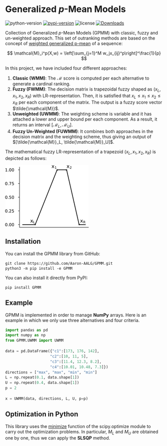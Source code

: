 Generalized *p*-Mean Models
================================

![python-version](https://img.shields.io/badge/python->=3.8-orange.svg)
[![pypi-version](https://img.shields.io/pypi/v/gpmm.svg)](https://pypi.python.org/pypi/gpmm/)
![license](https://img.shields.io/pypi/l/gpmm.svg)
[![Downloads](https://static.pepy.tech/personalized-badge/gpmm?period=total&units=none&left_color=grey&right_color=orange&left_text=Downloads)](https://pepy.tech/project/gpmm)


Collection of Generalized *p*-Mean Models (GPMM) with classic, fuzzy and un-weighted approach. This set of outranking methods are based on the concept of [weighted generalized p-mean](https://en.wikipedia.org/wiki/Generalized_mean) of a sequence:

$$ \mathcal{M}_i^p(X,w) = \left[\sum_{j=1}^M w_jx_{ij}^p\right]^\frac{1}{p} $$

In this project, we have included four different approaches:

1. **Classic (WMM)**: The $\mathcal{M}$ score is computed per each alternative to generate a cardinal ranking.
2. **Fuzzy (FWMM)**: The decision matrix is trapezoidal fuzzy shaped as $(x_L, x_1, x_2, x_R)$ with LR-representation. Then, it is satisfied that $x_L \le x_1 \le x_2 \le x_R$ per each component of the matrix. The output is a fuzzy score vector $\tilde{\mathcal{M}}$.
3. **Unweighted (UWMM)**: The weighting scheme is variable and it has attached a lower and upper bound per each component. As a result, it returns an interval $[\mathcal{M}_L, \mathcal{M}_U]$.
4. **Fuzzy Un-Weighted (FUWMM)**: It combines both approaches in the decision matrix and the weighting scheme, thus giving an output of $[\tilde{\mathcal{M}}_L, \tilde{\mathcal{M}}_U]$.

The mathematical fuzzy LR-representation of a trapezoid $(x_L, x_1, x_2, x_R)$ is depicted as follows:

![x_fuzzy](images/x_fuzzy.png)


Installation
--------------------------------

You can install the GPMM library from GitHub:

```terminal
git clone https://github.com/Aaron-AALG/GPMM.git
python3 -m pip install -e GPMM
```

You can also install it directly from PyPI:

```terminal
pip install GPMM
```

Example
--------------------------------

GPMM is implemented in order to manage **NumPy** arrays. Here is an example in which we only use three alternatives and four criteria.

```python
import pandas as pd
import numpy as np
from GPMM.UWMM import UWMM

data = pd.DataFrame({"c1":[173, 176, 142],
                    "c2":[10, 11, 5],
                    "c3":[11.4, 12.3, 8.2],
                    "c4":[10.01, 10.48, 7.3]})
directions = ["max", "max", "min", "min"]
L = np.repeat(0.1, data.shape[1])
U = np.repeat(0.4, data.shape[1])
p = 2

x = UWMM(data, directions, L, U, p=p)
```

Optimization in Python
--------------------------------

This library uses the [minimize](https://docs.scipy.org/doc/scipy/reference/generated/scipy.optimize.minimize.html) function of the scipy.optimize module to carry out the optimization problems. In particular, $M_L$ and $M_U$ are obtained one by one, thus we can apply the **SLSQP** method.
